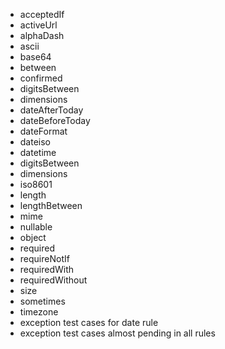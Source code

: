 - acceptedIf
- activeUrl
- alphaDash
- ascii
- base64
- between
- confirmed
- digitsBetween
- dimensions
- dateAfterToday
- dateBeforeToday
- dateFormat
- dateiso
- datetime
- digitsBetween
- dimensions
- iso8601
- length
- lengthBetween
- mime
- nullable
- object
- required
- requireNotIf
- requiredWith
- requiredWithout
- size
- sometimes
- timezone
- exception test cases for date rule
- exception test cases almost pending in all rules
